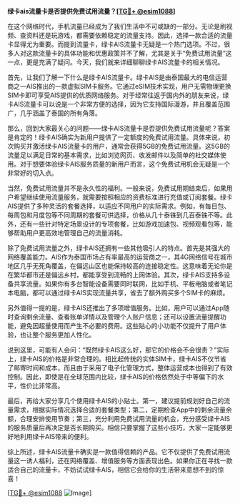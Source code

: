 **绿卡ais流量卡是否提供免费试用流量？[[TG💪+ @esim1088](https://t.me/s/esim1088)]**

在这个网络时代，手机流量已经成为了我们生活中不可或缺的一部分。无论是刷视频、查资料还是玩游戏，都需要依赖稳定的流量支持。因此，选择一款合适的流量卡显得尤为重要。而提到流量卡，绿卡AIS流量卡无疑是一个热门选项。不过，很多人对这款流量卡的具体功能和优惠政策并不了解，尤其是关于“免费试用流量”这一点，更是充满了疑问。今天，我们就来详细聊聊绿卡AIS流量卡的相关情况。

首先，让我们了解一下什么是绿卡AIS流量卡。绿卡AIS是由泰国最大的电信运营商之一AIS推出的一款虚拟SIM卡服务。它通过eSIM技术实现，用户无需物理更换SIM卡即可享受AIS提供的优质网络服务。对于经常往返于国内外的朋友来说，绿卡AIS流量卡可以说是一个非常方便的选择，因为它支持国际漫游，并且覆盖范围广，几乎涵盖了泰国的所有角落。

那么，回到大家最关心的问题——绿卡AIS流量卡是否提供免费试用流量呢？答案是肯定的！绿卡AIS确实为新用户提供了一定额度的免费试用流量。具体来说，初次购买并激活绿卡AIS流量卡的用户，通常会获得5GB的免费试用流量。这5GB的流量足以满足日常的基本需求，比如浏览网页、收发邮件以及简单的社交媒体使用。对于想要体验绿卡AIS服务质量的新用户而言，这个免费试用机会无疑是一个非常好的切入点。

当然，免费试用流量并不是永久性的福利。一般来说，免费试用期结束后，如果用户希望继续使用流量服务，就需要按照相应的资费标准进行充值或订阅套餐。绿卡AIS提供了多种灵活的套餐选择，以适应不同用户的实际需求。例如，有每日包、每周包和月度包等不同周期的套餐可供选择，价格从几十泰铢到几百泰铢不等。此外，还有一些针对特定场景设计的专项套餐，比如游戏加速包、视频观看包等，能够帮助用户更高效地管理自己的流量消耗。

除了免费试用流量之外，绿卡AIS还拥有一些其他吸引人的特点。首先是其强大的网络覆盖能力。AIS作为泰国市场占有率最高的运营商之一，其4G网络信号在城市地区几乎无死角覆盖，在偏远山区也能保持较高的连接稳定性。这意味着无论你是在繁华都市还是偏远乡村，都能享受到流畅的上网体验。其次，绿卡AIS支持多设备共享流量。如果你有多台智能设备需要同时联网，比如手机、平板电脑或者笔记本电脑，都可以通过绿卡AIS实现流量共享，省去了额外购买多个SIM卡的麻烦。

另外值得一提的是，绿卡AIS还推出了多项增值服务。比如，用户可以通过App随时查询剩余流量、查看账单详情以及管理个人账户信息；还可以设置流量提醒功能，避免因超量使用而产生不必要的费用。这些贴心的小功能不仅提升了用户体验，也让整个服务更加人性化。

说到这里，可能有人会问：“既然绿卡AIS这么好，那它的价格会不会很贵？”实际上，绿卡AIS的价格是非常合理的。相比起传统的实体SIM卡，绿卡AIS不仅节省了邮寄时间和成本，而且由于采用了电子化管理方式，整体运营成本也得到了有效控制。因此，即使是在全球范围内比较，绿卡AIS的价格依然处于中等偏下的水平，性价比非常高。

最后，再给大家分享几个使用绿卡AIS的小贴士。第一，建议提前规划好自己的流量需求，根据实际情况选择合适的套餐类型；第二，定期检查App中的剩余流量余额，合理安排使用节奏；第三，充分利用免费试用流量的机会，充分感受绿卡AIS的服务质量后再决定是否长期购买。相信只要掌握了这些小技巧，大家一定能够更好地利用绿卡AIS带来的便利。

综上所述，绿卡AIS流量卡确实是一款值得信赖的产品。它不仅提供了免费试用流量这一诱人福利，还在网络覆盖、增值服务等方面表现出色。如果你正在寻找一款适合自己的流量卡，不妨试试绿卡AIS，相信它会给你的生活带来意想不到的惊喜！

[[TG💪+ @esim1088](https://t.me/s/esim1088) ![Image](https://i.postimg.cc/4NQfJmqS/Snipaste-2025-05-13-00-14-12.png)]